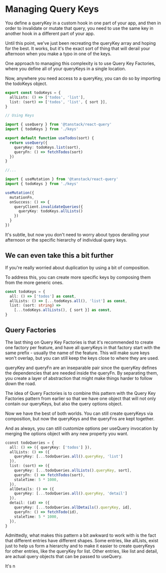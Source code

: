 # Managing Query Keys

You define a queryKey in a custom hook in one part of your app, and then in order to invalidate or mutate that query, you need to use the same key in another hook in a different part of your app.

Until this point, we've just been recreating the queryKey array and hoping for the best. It works, but it's the exact sort of thing that will derail your afternoon when you make a typo in one of the keys.

One approach to managing this complexity is to use Query Key Factories, where you define all of your queryKeys in a single location.

Now, anywhere you need access to a queryKey, you can do so by importing the todoKeys object.

```ts
export const todoKeys = {
  allLists: () => ['todos', 'list'],
  list: (sort) => ['todos', 'list', { sort }],
}

// Using Keys

import { useQuery } from '@tanstack/react-query'
import { todoKeys } from './keys'

export default function useTodos(sort) {
  return useQuery({
    queryKey: todoKeys.list(sort),
    queryFn: () => fetchTodos(sort)
  })
}

//...

import { useMutation } from '@tanstack/react-query'
import { todoKeys } from './keys'

useMutation({
  mutationFn,
  onSuccess: () => {
    queryClient.invalidateQueries({
      queryKey: todoKeys.allLists()
    })
  }
})
```

It's subtle, but now you don't need to worry about typos derailing your afternoon or the specific hierarchy of individual query keys.

## We can even take this a bit further 

If you're really worried about duplication by using a bit of composition.

To address this, you can create more specific keys by composing them from the more generic ones.

```ts
const todoKeys = {
  all: () => ['todos'] as const,
  allLists: () => [...todoKeys.all(), 'list'] as const,
  list: (sort: string) =>
    [...todoKeys.allLists(), { sort }] as const,
}
```

## Query Factories

The last thing on Query Key Factories is that it's recommended to create one factory per feature, and have all queryKeys in that factory start with the same prefix - usually the name of the feature. This will make sure keys won't overlap, but you can still keep the keys close to where they are used.

queryKey and queryFn are an inseparable pair since the queryKey defines the dependencies that are needed inside the queryFn. By separating them, you create a layer of abstraction that might make things harder to follow down the road.

The idea of Query Factories is to combine this pattern with the Query Key Factories pattern from earlier so that we have one object that will not only contain our queryKeys, but also the query options object.

Now we have the best of both worlds. You can still create queryKeys via composition, but now the queryKeys and the queryFns are kept together.

And as always, you can still customize options per useQuery invocation by merging the options object with any new property you want.

```ts
cconst todoQueries = {
  all: () => ({ queryKey: ['todos'] }),
  allLists: () => ({
    queryKey: [...todoQueries.all().queryKey, 'list']
  }),
  list: (sort) => ({
    queryKey: [...todoQueries.allLists().queryKey, sort],
    queryFn: () => fetchTodos(sort),
    staleTime: 5 * 1000,
  }),
  allDetails: () => ({
    queryKey: [...todoQueries.all().queryKey, 'detail']
  }),
  detail: (id) => ({
    queryKey: [...todoQueries.allDetails().queryKey, id],
    queryFn: () => fetchTodo(id),
    staleTime: 5 * 1000,
  }),
}
```

Admittedly, what makes this pattern a bit awkward to work with is the fact that different entries have different shapes. Some entries, like allLists, exist just to help us form a hierarchy and to make it easier to create queryKeys for other entries, like the queryKey for list. Other entries, like list and detail, are actual query objects that can be passed to useQuery.

It's n
